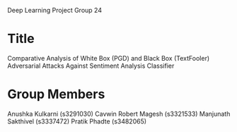 Deep Learning Project Group 24 

# Title
Comparative Analysis of White Box (PGD) and Black Box (TextFooler) Adversarial Attacks Against Sentiment Analysis Classifier
# Group Members
Anushka Kulkarni (s3291030)
Cavwin Robert Magesh (s3321533)
Manjunath Sakthivel (s3337472)
Pratik Phadte (s3482065)
